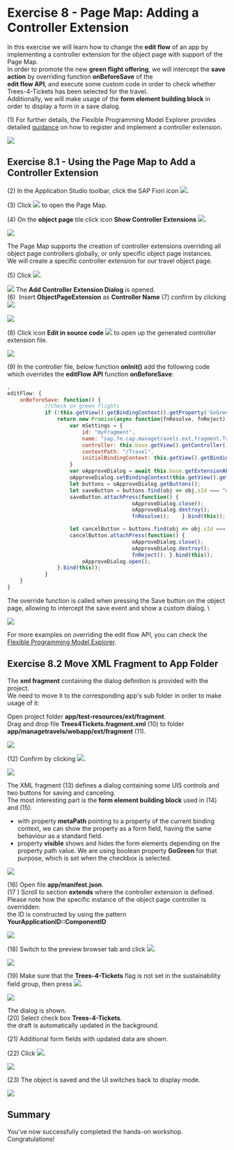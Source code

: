 # Exercise 8 - Page Map: Adding a Controller Extension

In this exercise we will learn how to change the **edit flow** of an app by implementing a controller extension for the object page with support of the Page Map.\
In order to promote the new **green flight offering**, we will intercept the **save action** by overriding function **onBeforeSave** of the\
**edit flow API**, and execute some custom code in order to check whether Trees-4-Tickets has been selected for the travel.\
Additionally, we will make usage of the **form element building block** in order to display a form in a save dialog.

(1) For further details, the Flexible Programming Model Explorer provides detailed [guidance](https://ui5.sap.com/test-resources/sap/fe/core/fpmExplorer/index.html#/controllerExtensions/controllerExtensionsOverview/guidanceControllerExtensions) on how to register and implement a controller extension.

![](./images/image1.png)

## Exercise 8.1 - Using the Page Map to Add a Controller Extension

(2) In the Application Studio toolbar, click the SAP Fiori icon ![](./images/image4.png).

(3) Click ![](./images/image5.png) to open the Page Map.

(4) On the **object page** tile click icon **Show Controller Extensions** ![](./images/image6.png).

![](./images/image3.png)

The Page Map supports the creation of controller extensions overriding all object page controllers globally, or only specific object page instances.\
We will create a specific controller extension for our travel object page.

(5) Click ![](./images/image8.png).

![](./images/image7.png)
The **Add Controller Extension Dialog** is opened.\
(6)  Insert **ObjectPageExtension** as **Controller Name** 
(7) confirm by clicking ![](./images/image10.png).

![](./images/image9.png)

(8) Click icon **Edit in source code** ![](./images/image12.png) to open up the generated controller extension file.

![](./images/image11.png)

(9) In the controller file, below function **onInit()** add the following code which overrides the **editFlow API** function **onBeforeSave**:

```js
,
editFlow: {
	onBeforeSave: function() {
			//Check on green flights
			if (!this.getView().getBindingContext().getProperty('GoGreen')){                        	
				return new Promise(async function(fnResolve, fnReject) {
					var mSettings = {
						id: "myFragment",
						name: "sap.fe.cap.managetravels.ext.fragment.Trees4Tickets",
						controller: this.base.getView().getController(),
						contextPath: "/Travel",
						initialBindingContext: this.getView().getBindingContext()
					}
					var oApproveDialog = await this.base.getExtensionAPI().loadFragment(mSettings);
					oApproveDialog.setBindingContext(this.getView().getBindingContext());
					let buttons = oApproveDialog.getButtons();
					let saveButton = buttons.find(obj => obj.sId === "myFragment--Save");
					saveButton.attachPress(function() {
										oApproveDialog.close();
										oApproveDialog.destroy();										
										fnResolve();	}.bind(this));

					let cancelButton = buttons.find(obj => obj.sId === "myFragment--Cancel");
					cancelButton.attachPress(function() {
										oApproveDialog.close();	
										oApproveDialog.destroy();									
										fnReject();	}.bind(this));
						oApproveDialog.open();
				}.bind(this));
			}						
	}
}
```


The override function is called when pressing the Save button on the object page, allowing to intercept the save event and show a custom dialog. \

![](./images/image13.png)

For more examples on overriding the edit flow API, you can check the [Flexible Programming Model Explorer](https://sapui5.hana.ondemand.com/test-resources/sap/fe/core/fpmExplorer/index.html#/controllerExtensions/controllerExtensionsOverview/basicExtensibility).

## Exercise 8.2 Move XML Fragment to App Folder

The **xml fragment** containing the dialog definition is provided with the project.\
We need to move it to the corresponding app's sub folder in order to make usage of it:

Open project folder **app/test-resources/ext/fragment**.\
Drag and drop file **Trees4Tickets.fragment.xml** (10) to folder **app/managetravels/webapp/ext/fragment** (11).

![](./images/image14.png)

(12) Confirm by clicking ![](./images/image17.png).

![](./images/image16.png)

The XML fragment (13) defines a dialog containing some UI5 controls and two buttons for saving and canceling.\
The most interesting part is the **form element building block** used in (14) and (15).

- with property **metaPath** pointing to a property of the current binding context, we can show the property as a form field, having the same behaviour as a standard field.
- property **visible** shows and hides the form elements depending on the property path value. We are using boolean property **GoGreen** for that purpose, which is set when the checkbox is selected.

![](./images/image18.png)

(16) Open file **app/manifest.json**.\
(17 ) Scroll to section **extends** where the controller extension is defined.\
Please note how the specific instance of the object page controller is overridden:\
the ID is constructed by using the pattern **YourApplicationID::ComponentID**

![](./images/image19.png)

(18) Switch to the preview browser tab and click ![](./images/image21.png).

![](./images/image20.png)

(19) Make sure that the **Trees-4-Tickets** flag is not set in the sustainability field group, then press ![](./images/image23.png).

![](./images/image22.png)

The dialog is shown.\
(20) Select check box **Trees-4-Tickets**.\
the draft is automatically updated in the background.

(21) Additional form fields with updated data are shown.

(22) Click ![](./images/image27.png).

![](./images/image24.png)

(23) The object is saved and the UI switches back to display mode.

![](./images/image28.png)


## Summary

You've now successfully completed the hands-on workshop. Congratulations!
